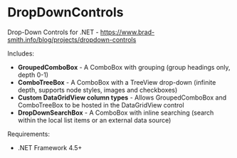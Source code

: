 # DropDownControls
Drop-Down Controls for .NET - https://www.brad-smith.info/blog/projects/dropdown-controls

Includes:
 - **GroupedComboBox** - A ComboBox with grouping (group headings only, depth 0-1)
 - **ComboTreeBox** - A ComboBox with a TreeView drop-down (infinite depth, supports node styles, images and checkboxes)
 - **Custom DataGridView column types** - Allows GroupedComboBox and ComboTreeBox to be hosted in the DataGridView control
 - **DropDownSearchBox** - A ComboBox with inline searching (search within the local list items or an external data source)

Requirements:
 - .NET Framework 4.5+
